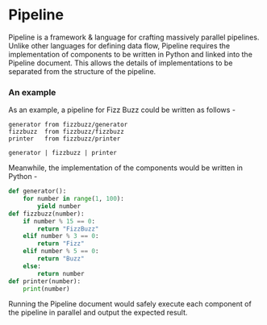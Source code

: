 # Pipeline

Pipeline is a framework & language for crafting massively parallel pipelines. Unlike other languages for defining data flow, Pipeline requires the implementation of components to be written in Python and linked into the Pipeline document. This allows the details of implementations to be separated from the structure of the pipeline.

### An example

As an example, a pipeline for Fizz Buzz could be written as follows -

```
generator from fizzbuzz/generator
fizzbuzz  from fizzbuzz/fizzbuzz
printer   from fizzbuzz/printer

generator | fizzbuzz | printer
```

Meanwhile, the implementation of the components would be written in Python -

```python
def generator():
    for number in range(1, 100):
        yield number
def fizzbuzz(number):
    if number % 15 == 0:
        return "FizzBuzz"
    elif number % 3 == 0:
        return "Fizz"
    elif number % 5 == 0:
        return "Buzz"
    else:
        return number
def printer(number):
    print(number)
```

Running the Pipeline document would safely execute each component of the pipeline in parallel and output the expected result.
